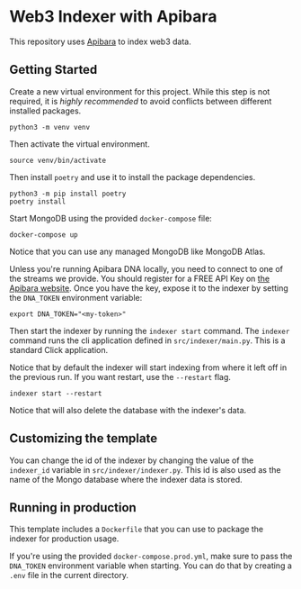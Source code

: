 # Web3 Indexer with Apibara

This repository uses [Apibara](https://github.com/apibara/apibara) to index
web3 data.


## Getting Started

Create a new virtual environment for this project. While this step is not
required, it is _highly recommended_ to avoid conflicts between different
installed packages.

    python3 -m venv venv

Then activate the virtual environment.

    source venv/bin/activate

Then install `poetry` and use it to install the package dependencies.

    python3 -m pip install poetry
    poetry install

Start MongoDB using the provided `docker-compose` file:

    docker-compose up

Notice that you can use any managed MongoDB like MongoDB Atlas.

Unless you're running Apibara DNA locally, you need to connect to one of the
streams we provide.
You should register for a FREE API Key on [the Apibara
website](https://www.apibara.com/).
Once you have the key, expose it to the indexer by setting the `DNA_TOKEN`
environment variable:

    export DNA_TOKEN="<my-token>"

Then start the indexer by running the `indexer start` command. The `indexer`
command runs the cli application defined in `src/indexer/main.py`. This is a
standard Click application.

Notice that by default the indexer will start indexing from where it left off in the previous run. If you want restart, use the `--restart` flag.

    indexer start --restart

Notice that will also delete the database with the indexer's data.


## Customizing the template

You can change the id of the indexer by changing the value of the `indexer_id`
variable in `src/indexer/indexer.py`. This id is also used as the name of the
Mongo database where the indexer data is stored.


## Running in production

This template includes a `Dockerfile` that you can use to package the indexer
for production usage.

If you're using the provided `docker-compose.prod.yml`, make sure to pass the
`DNA_TOKEN` environment variable when starting.
You can do that by creating a `.env` file in the current directory.
